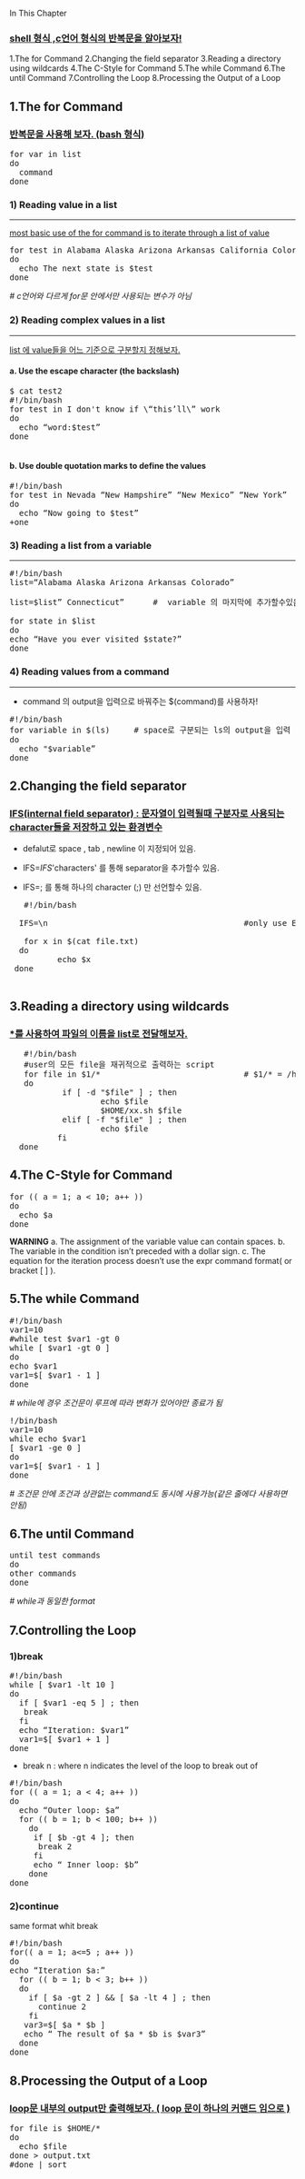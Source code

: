 In This Chapter
### [shell 형식 ,c언어 형식의 반복문을 알아보자!]()

1.The for Command
2.Changing the field separator
3.Reading a directory using wildcards
4.The C-Style for Command
5.The while Command
6.The until Command
7.Controlling the Loop
8.Processing the Output of a Loop

1.The for Command
------------
### [반복문을 사용해 보자. (bash 형식)](http)
<pre>
for var in list
do
  command
done
</pre>
### 1) Reading value in a list
----------
[most basic use of the for command is to iterate through a list of value](http)

<pre>
for test in Alabama Alaska Arizona Arkansas California Colorado
do
  echo The next state is $test
done
</pre>
*# c언어와 다르게 for문 안에서만 사용되는 변수가 아님*
### 2) Reading complex values in a list
-----
[list 에 value들을 어느 기준으로 구분할지 정해보자. ](http)
#### a. Use the escape character (the backslash)
<pre>
$ cat test2
#!/bin/bash
for test in I don't know if \“this’ll\” work
do
  echo “word:$test”
done

</pre>
#### b. Use double quotation marks to define the values

<pre>
#!/bin/bash
for test in Nevada “New Hampshire” “New Mexico” “New York”
do
  echo “Now going to $test”
+one
</pre>

### 3) Reading a list from a variable
-----
<pre>
#!/bin/bash
list=“Alabama Alaska Arizona Arkansas Colorado”

list=$list” Connecticut”      #  variable 의 마지막에 추가할수있음  ( variable이 string임으로 "를 사용해서 이어 붙임 )

for state in $list
do
echo “Have you ever visited $state?”
done
</pre>

### 4) Reading values from a command
---------
+ command 의 output을 입력으로 바꿔주는 $(command)를 사용하자!
<pre>
#!/bin/bash
for variable in $(ls)     # space로 구분되는 ls의 output을 입력
do
  echo "$variable”
done
</pre>

2.Changing the field separator
-----
### [IFS(internal field separator) : 문자열이 입력될때 구분자로 사용되는 character들을 저장하고 있는 환경변수 ](http) 
+ defalut로 space , tab , newline 이 지정되어 있음. 

+ IFS=$IFS$'characters'  를 통해 separator을 추가할수 있음. 
+ IFS=; 를 통해 하나의 character (;) 만 선언할수 있음. 
<pre>
   #!/bin/bash
  
  IFS=\n                                         #only use ENTER as seperator

   for x in $(cat file.txt)
  do
          echo $x
 done
 </pre>
3.Reading a directory using wildcards
------
### [*를 사용하여 파일의 이름을 list로 전달해보자.](http)
<pre>
   #!/bin/bash
   #user의 모든 file을 재귀적으로 출력하는 script 
   for file in $1/*                              # $1/* = /home/user/*
   do
           if [ -d "$file" ] ; then
                   echo $file
                   $HOME/xx.sh $file
           elif [ -f "$file" ] ; then
                   echo $file
          fi
  done
</pre>


4.The C-Style for Command
-----
<pre>
for (( a = 1; a < 10; a++ ))
do
  echo $a
done
</pre>

**WARNING** 
a. The assignment of the variable value can contain spaces.
b. The variable in the condition isn’t preceded with a dollar sign.
c. The equation for the iteration process doesn’t use the expr command format( or bracket [ ] ).

5.The while Command
-----


<pre>
#!/bin/bash
var1=10
#while test $var1 -gt 0
while [ $var1 -gt 0 ]
do
echo $var1
var1=$[ $var1 - 1 ]
done
</pre>
*# while에 경우 조건문이 루프에 따라 변화가 있어야만 종료가 됨*

<pre>
!/bin/bash
var1=10
while echo $var1
[ $var1 -ge 0 ]
do
var1=$[ $var1 - 1 ]
done
</pre>
*# 조건문 안에 조건과 상관없는 command도 동시에 사용가능(같은 줄에다 사용하면 안됨)*

6.The until Command
-----
<pre>
until test commands
do
other commands
done
</pre>
*# while과 동일한 format*


7.Controlling the Loop
-----
### 1)break
<pre>
#!/bin/bash
while [ $var1 -lt 10 ]
do
  if [ $var1 -eq 5 ] ; then  
   break
  fi
  echo “Iteration: $var1”
  var1=$[ $var1 + 1 ]
done
</pre>

+ break n : where n indicates the level of the loop to break out of
<pre>
#!/bin/bash
for (( a = 1; a < 4; a++ ))
do
  echo “Outer loop: $a”
  for (( b = 1; b < 100; b++ ))
    do
     if [ $b -gt 4 ]; then
      break 2
     fi
     echo “ Inner loop: $b”
    done
done
</pre>
### 2)continue
same format whit break
<pre>
#!/bin/bash
for(( a = 1; a<=5 ; a++ ))
do
echo “Iteration $a:”
  for (( b = 1; b < 3; b++ ))
  do
    if [ $a -gt 2 ] && [ $a -lt 4 ] ; then
      continue 2
    fi
   var3=$[ $a * $b ]
   echo “ The result of $a * $b is $var3”
  done
done
</pre>

8.Processing the Output of a Loop
-----
### [loop문 내부의 output만 출력해보자. ( loop 문이 하나의 커맨드 임으로 )](http)
<pre>
for file is $HOME/*
do
  echo $file
done > output.txt 
#done | sort
</pre>

